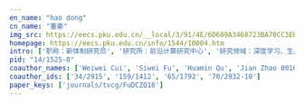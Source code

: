 ```yaml
---
en_name: "hao dong"
cn_name: "董豪"
img_src: https://eecs.pku.edu.cn/__local/3/91/4E/6D609A3468723BA70CC3EB7096A_8C80C792_96392.jpg
homepage: https://eecs.pku.edu.cn/info/1544/10004.htm
intro: ['职称：新体制研究员', '研究所：前沿计算研究中心', '研究领域：深度学习、生成模型、计算机视觉', '办公电话：86-10-62756561', '电子邮件：hao.dong [at] pku.edu.cn', '个人主页：https://zsdonghao.github.io/']
pid: "14/1525-8"
coauthor_names: ['Weiwei Cui', 'Siwei Fu', 'Huamin Qu', 'Jian Zhao 0010']
coauthor_ids: ['34/2915', '159/1412', '65/1792', '70/2932-10']
paper_keys: ['journals/tvcg/FuDCZQ18']
---
```

